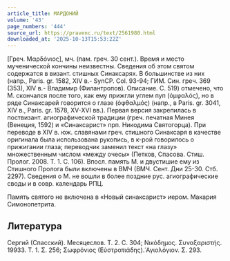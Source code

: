 ```yaml
---
article_title: МАРДОНИЙ
volume: '43'
page_numbers: '444'
source_url: https://pravenc.ru/text/2561980.html
downloaded_at: '2025-10-13T15:53:22Z'
---
```


[Греч. Μαρδόνιος], мч. (пам. греч. 30 сент.). Время и место мученической кончины неизвестны. Сведения об этом святом содержатся в визант. стишных Синаксарях. В большинстве из них (напр., Paris. gr. 1582, XIV в.- SynCP. Col. 93-94; ГИМ. Син. греч. 369 (353), XIV в.- Владимир (Филантропов). Описание. С. 519) отмечено, что М. скончался после того, как ему прижгли углем пуп (ὀμφαλός), но в ряде Синаксарей говорится о глазе (ὀφθαλμός) (напр., в Paris. gr. 3041, XIV в., Paris. gr. 1578, XV-XVI вв.). Первая версия закрепилась в поствизант. агиографической традиции (греч. печатная Минея (Венеция, 1592) и «Синаксарист» прп. Никодима Святогорца). При переводе в XIV в. юж. славянами греч. стишного Синаксаря в качестве оригинала была использована рукопись, в к-рой говорилось о прижигании глаза; переводчик заменил текст «на глазу» множественным числом «между очесы» (Петков, Спасова. Стиш. Пролог. 2008. Т. 1. С. 106). Впосл. память М. и двустишие ему из Стишного Пролога были включены в ВМЧ (ВМЧ. Сент. Дни 25-30. Стб. 2297). Сведения о М. не вошли в более поздние рус. агиографические своды и в совр. календарь РПЦ.

Память святого не включена в «Новый синаксарист» иером. Макария Симонопетрита.

## Литература

Сергий (Спасский). Месяцеслов. Т. 2. С. 304; Νικόδημος. Συναξαριστής. 19933. Τ. 1. Σ. 256; Σωφρόνιος (Εὐστρατιάδης).῾Αγιολόγιον. Σ. 293.
